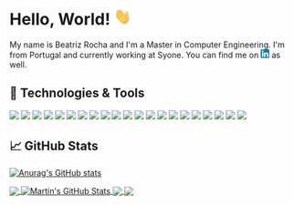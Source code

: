 # Hello, World! <img src="wave.gif" width="30px" height="30px" />

My name is Beatriz Rocha and I'm a Master in Computer Engineering. I'm from Portugal and currently working at Syone. You can find me on [![LinkedIn][3.2]][3] as well.

## 🔧 Technologies & Tools
![](https://img.shields.io/badge/Code-C-informational?style=flat&logo=c&logoColor=white&color=cfa1c7)
![](https://img.shields.io/badge/Code-Haskell-informational?style=flat&logo=haskell&logoColor=white&color=cfa1c7)
![](https://img.shields.io/badge/Code-Python-informational?style=flat&logo=python&logoColor=white&color=cfa1c7)
![](https://img.shields.io/badge/Code-R-informational?style=flat&logo=r&logoColor=white&color=cfa1c7)
![](https://img.shields.io/badge/DB-MongoDB-informational?style=flat&logo=mongodb&logoColor=white&color=cfa1c7)
![](https://img.shields.io/badge/DB-MySQL-informational?style=flat&logo=mysql&logoColor=white&color=cfa1c7)
![](https://img.shields.io/badge/DB-Neo4j-informational?style=flat&logo=neo4j&logoColor=white&color=cfa1c7)
![](https://img.shields.io/badge/DB-Oracle-informational?style=flat&logo=oracle&logoColor=white&color=cfa1c7)
![](https://img.shields.io/badge/DB-PostreSQL-informational?style=flat&logo=postgresql&logoColor=white&color=cfa1c7)
![](https://img.shields.io/badge/OS-Linux-informational?style=flat&logo=linux&logoColor=white&color=cfa1c7)
![](https://img.shields.io/badge/OS-macOS-informational?style=flat&logo=macos&logoColor=white&color=cfa1c7)
![](https://img.shields.io/badge/Tool-FastAPI-informational?style=flat&logo=fastapi&logoColor=white&color=cfa1c7)
![](https://img.shields.io/badge/Tool-Git-informational?style=flat&logo=git&logoColor=white&color=cfa1c7)
![](https://img.shields.io/badge/Tool-NumPy-informational?style=flat&logo=numpy&logoColor=white&color=cfa1c7)
![](https://img.shields.io/badge/Tool-pandas-informational?style=flat&logo=pandas&logoColor=white&color=cfa1c7)
![](https://img.shields.io/badge/Tool-PowerBI-informational?style=flat&logo=powerbi&logoColor=white&color=cfa1c7)
![](https://img.shields.io/badge/Tool-scikit-learn-informational?style=flat&logo=sklearn&logoColor=white&color=cfa1c7)
![](https://img.shields.io/badge/Tool-SciPy-informational?style=flat&logo=scipy&logoColor=white&color=cfa1c7)
![](https://img.shields.io/badge/Tool-spaCy-informational?style=flat&logo=spacy&logoColor=white&color=cfa1c7)
![](https://img.shields.io/badge/Tool-Tableau-informational?style=flat&logo=tableau&logoColor=white&color=cfa1c7)
![](https://img.shields.io/badge/Tool-TensorFlow-informational?style=flat&logo=tensorflow&logoColor=white&color=cfa1c7)

## &#x1f4c8; GitHub Stats

[![Anurag's GitHub stats](https://github-readme-stats.vercel.app/api?username=beatrizfrocha)](https://github.com/anuraghazra/github-readme-stats)




<a href="https://github.com/MartinHeinz/MartinHeinz">
  <img align="center" src="https://github-readme-stats.vercel.app/api/top-langs/?username=MartinHeinz&hide=java,html,tex&title_color=ffffff&text_color=c9cacc&icon_color=2bbc8a&bg_color=1d1f21&langs_count=3" />
</a>
<a href="https://github.com/MartinHeinz/MartinHeinz">
  <img align="center" src="https://github-readme-stats.vercel.app/api?username=MartinHeinz&show_icons=true&line_height=27&count_private=true&title_color=ffffff&text_color=c9cacc&icon_color=2bbc8a&bg_color=1d1f21" alt="Martin's GitHub Stats" />
</a>

<a href="https://github.com/MartinHeinz/python-project-blueprint">
  <img align="center" src="https://github-readme-stats.vercel.app/api/pin/?username=MartinHeinz&repo=python-project-blueprint&title_color=ffffff&text_color=c9cacc&icon_color=2bbc8a&bg_color=1d1f21" />
</a>


<a href="https://github.com/MartinHeinz/go-project-blueprint">
  <img align="center" src="https://github-readme-stats.vercel.app/api/pin/?username=MartinHeinz&repo=go-project-blueprint&title_color=ffffff&text_color=c9cacc&icon_color=2bbc8a&bg_color=1d1f21" />
</a>    

<!-- links to social media icons -->

<!-- icons with padding -->

[1.1]: http://i.imgur.com/tXSoThF.png (twitter icon with padding)
[2.1]: http://i.imgur.com/0o48UoR.png (github icon with padding)

<!-- icons without padding -->

[1.2]: http://i.imgur.com/wWzX9uB.png (twitter icon without padding)
[2.2]: http://i.imgur.com/9I6NRUm.png (github icon without padding)
[3.2]: linkedin.png (LinkedIn icon without padding)


<!-- links to your social media accounts -->

[1]: https://twitter.com/Martin_Heinz_
[2]: https://github.com/MartinHeinz
[3]: https://www.linkedin.com/in/beatrizfrocha/


<!-- Resources -->
<!-- Icons: https://simpleicons.org/ -->
<!-- GitHub Stats: https://github.com/anuraghazra/github-readme-stats -->
<!-- Emojis: https://emojipedia.org/emoji/ -->
<!-- HTML Emojis: https://www.fileformat.info/index.htm -->
<!-- Shields: https://shields.io/ -->
<!-- Awesome GitHub Profile README: https://github.com/abhisheknaiidu/awesome-github-profile-readme -->
